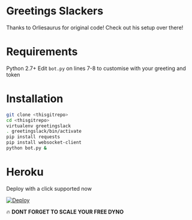 # Greetings Slackers
Thanks to Orliesaurus for original code! Check out his setup over there!

# Requirements
Python 2.7+
Edit `bot.py` on lines 7-8 to customise with your greeting and token

# Installation
```bash
git clone <thisgitrepo>
cd <thisgitrepo>
virtualenv greetingslack
. greetingslack/bin/activate
pip install requests
pip install websocket-client
python bot.py &
```

# Heroku
Deploy with a click supported now

[![Deploy](https://www.herokucdn.com/deploy/button.png)](https://heroku.com/deploy)

🔥 **DONT FORGET TO SCALE YOUR FREE DYNO**
